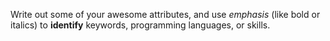Write out some of your awesome attributes, and use *emphasis* (like bold or italics) to __identify__ keywords, programming languages, or skills. 